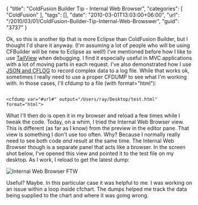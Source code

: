 {
	"title": "ColdFusion Builder Tip - Internal Web Browser",
	"categories": [
		"ColdFusion"
	],
	"tags": [],
	"date": "2010-03-01T13:03:00+06:00",
	"url": "/2010/03/01/ColdFusion-Builder-Tip-Internal-Web-Browswer",
	"guid": "3737"
}

Ok, so this is another tip that is more Eclipse than ColdFusion Builder, but I thought I'd share it anyway. (I'm assuming a lot of people who will be using CFBuilder will be new to Eclipse as well!) I've mentioned before how I like to use <a href="http://www.raymondcamden.com/index.cfm/2009/11/25/Quick-TailView-Tip">TailView</a> when debugging. I find it especially useful in MVC applications with a lot of moving parts in each request. I've also demonstrated how I use <a href="http://www.coldfusionjedi.com/index.cfm/2009/11/19/Quick-Tip--CFLOG-and-JSON">JSON and CFLOG</a> to record complex data to a log file. While that works ok, sometimes I really need to use a proper CFDUMP to see what I'm working with. In those cases, I'll cfdump to a file (with format="html"):
<p/>
<code>
&lt;cfdump var="#url#" output="/Users/ray/Desktop/test.html" format="html"&gt;
</code>
<p/>
What I'll then do is open it in my browser and reload a few times while I tweak the code. Today, on a whim, I tried the Internal Web Browser view. This is different (as far as I know) from the preview in the editor pane. That view is something I don't use too often. Why? Because I normally really need to see both code <i>and</i> result at the same time. The Internal Web Browser though is a separate panel that acts like a browser. In the screen shot below, I've opened this view and pointed it to the test file on my desktop. As I work, I reload to get the latest dump:
<p/>
<img src="http://static.raymondcamden.com/images/cfjedi/cfbweb.png" title="Internal Web Browser FTW" />
<p/>
Useful? Maybe. In this particular case it was helpful to me. I was working on an issue within a loop inside cfchart. The dumps helped me track the data being supplied to the chart and where it was going wrong.
